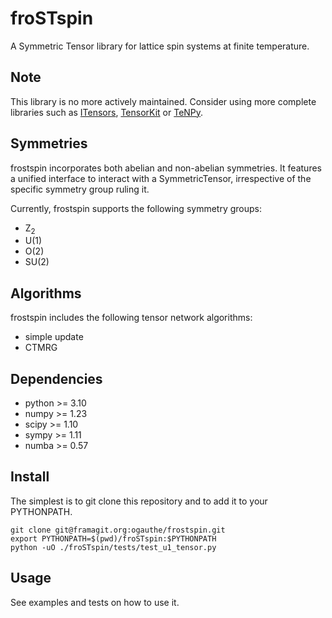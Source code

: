 # froSTspin
A Symmetric Tensor library for lattice spin systems at finite temperature.

## Note
This library is no more actively maintained. Consider using more complete libraries such as [ITensors](https://github.com/ITensor/ITensors.jl), [TensorKit](https://github.com/Jutho/TensorKit.jl) or [TeNPy](https://github.com/tenpy/tenpy).

## Symmetries
frostspin incorporates both abelian and non-abelian symmetries. It features a unified interface to interact with a SymmetricTensor, irrespective of the specific symmetry group ruling it.

Currently, frostspin supports the following symmetry groups:
- Z<sub>2</sub>
- U(1)
- O(2)
- SU(2)

## Algorithms
frostspin includes the following tensor network algorithms:
- simple update
- CTMRG

## Dependencies
- python >= 3.10
- numpy >= 1.23
- scipy >= 1.10
- sympy >= 1.11
- numba >= 0.57

## Install
The simplest is to git clone this repository and to add it to your PYTHONPATH.
```shell
git clone git@framagit.org:ogauthe/frostspin.git
export PYTHONPATH=$(pwd)/froSTspin:$PYTHONPATH
python -uO ./froSTspin/tests/test_u1_tensor.py
```

## Usage
See examples and tests on how to use it.
